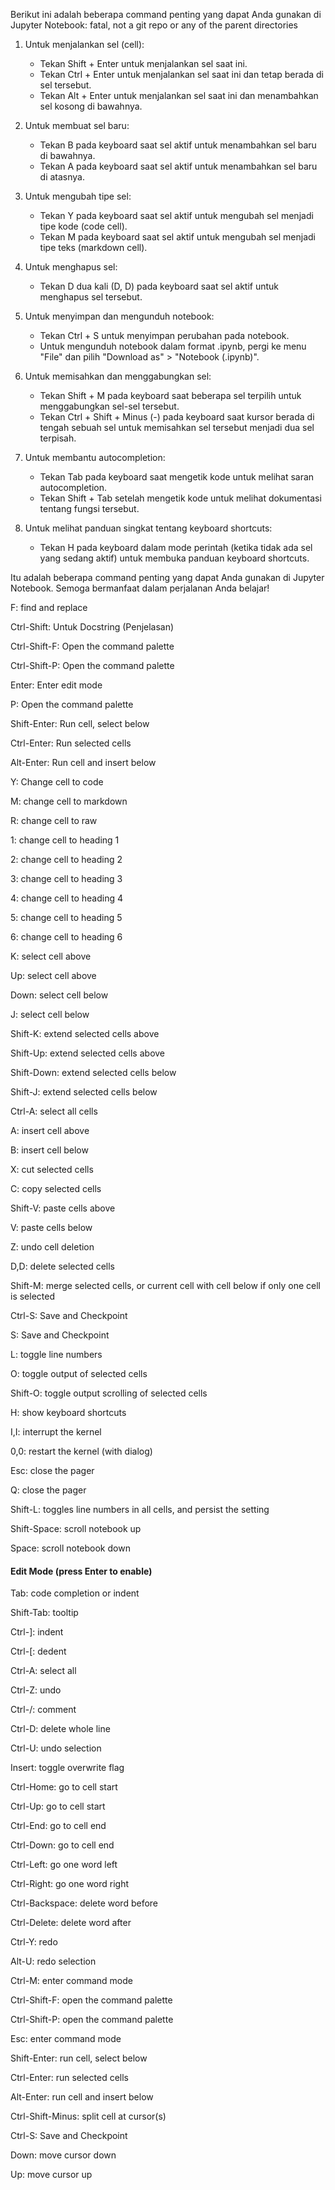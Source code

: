 Berikut ini adalah beberapa command penting yang dapat Anda gunakan di Jupyter Notebook:
fatal, not a git repo or any of the parent directories
1. Untuk menjalankan sel (cell):
   - Tekan Shift + Enter untuk menjalankan sel saat ini.
   - Tekan Ctrl + Enter untuk menjalankan sel saat ini dan tetap berada di sel tersebut.
   - Tekan Alt + Enter untuk menjalankan sel saat ini dan menambahkan sel kosong di bawahnya.

2. Untuk membuat sel baru:
   - Tekan B pada keyboard saat sel aktif untuk menambahkan sel baru di bawahnya.
   - Tekan A pada keyboard saat sel aktif untuk menambahkan sel baru di atasnya.

3. Untuk mengubah tipe sel:
   - Tekan Y pada keyboard saat sel aktif untuk mengubah sel menjadi tipe kode (code cell).
   - Tekan M pada keyboard saat sel aktif untuk mengubah sel menjadi tipe teks (markdown cell).

4. Untuk menghapus sel:
   - Tekan D dua kali (D, D) pada keyboard saat sel aktif untuk menghapus sel tersebut.

5. Untuk menyimpan dan mengunduh notebook:
   - Tekan Ctrl + S untuk menyimpan perubahan pada notebook.
   - Untuk mengunduh notebook dalam format .ipynb, pergi ke menu "File" dan pilih "Download as" > "Notebook (.ipynb)".

6. Untuk memisahkan dan menggabungkan sel:
   - Tekan Shift + M pada keyboard saat beberapa sel terpilih untuk menggabungkan sel-sel tersebut.
   - Tekan Ctrl + Shift + Minus (-) pada keyboard saat kursor berada di tengah sebuah sel untuk memisahkan sel tersebut menjadi dua sel terpisah.

7. Untuk membantu autocompletion:
   - Tekan Tab pada keyboard saat mengetik kode untuk melihat saran autocompletion.
   - Tekan Shift + Tab setelah mengetik kode untuk melihat dokumentasi tentang fungsi tersebut.

8. Untuk melihat panduan singkat tentang keyboard shortcuts:
   - Tekan H pada keyboard dalam mode perintah (ketika tidak ada sel yang sedang aktif) untuk membuka panduan keyboard shortcuts.

Itu adalah beberapa command penting yang dapat Anda gunakan di Jupyter Notebook. Semoga bermanfaat dalam perjalanan Anda belajar!



F: find and replace


Ctrl-Shift: Untuk Docstring (Penjelasan)

Ctrl-Shift-F: Open the command palette

Ctrl-Shift-P: Open the command palette

Enter: Enter edit mode

P: Open the command palette

Shift-Enter: Run cell, select below

Ctrl-Enter: Run selected cells

Alt-Enter: Run cell and insert below

Y: Change cell to code

M: change cell to markdown

R: change cell to raw

1: change cell to heading 1

2: change cell to heading 2

3: change cell to heading 3

4: change cell to heading 4

5: change cell to heading 5

6: change cell to heading 6

K: select cell above

Up: select cell above

Down: select cell below

J: select cell below

Shift-K: extend selected cells above

Shift-Up: extend selected cells above

Shift-Down: extend selected cells below

Shift-J: extend selected cells below

Ctrl-A: select all cells

A: insert cell above

B: insert cell below

X: cut selected cells

C: copy selected cells

Shift-V: paste cells above

V: paste cells below

Z: undo cell deletion

D,D: delete selected cells

Shift-M: merge selected cells, or current cell with cell below if only one cell is selected

Ctrl-S: Save and Checkpoint

S: Save and Checkpoint

L: toggle line numbers

O: toggle output of selected cells

Shift-O: toggle output scrolling of selected cells

H: show keyboard shortcuts

I,I: interrupt the kernel

0,0: restart the kernel (with dialog)

Esc: close the pager

Q: close the pager

Shift-L: toggles line numbers in all cells, and persist the setting

Shift-Space: scroll notebook up

Space: scroll notebook down

#### Edit Mode (press Enter to enable)

Tab: code completion or indent

Shift-Tab: tooltip

Ctrl-]: indent

Ctrl-[: dedent

Ctrl-A: select all

Ctrl-Z: undo

Ctrl-/: comment

Ctrl-D: delete whole line

Ctrl-U: undo selection

Insert: toggle overwrite flag

Ctrl-Home: go to cell start

Ctrl-Up: go to cell start

Ctrl-End: go to cell end

Ctrl-Down: go to cell end

Ctrl-Left: go one word left

Ctrl-Right: go one word right

Ctrl-Backspace: delete word before

Ctrl-Delete: delete word after

Ctrl-Y: redo

Alt-U: redo selection

Ctrl-M: enter command mode

Ctrl-Shift-F: open the command palette

Ctrl-Shift-P: open the command palette

Esc: enter command mode

Shift-Enter: run cell, select below

Ctrl-Enter: run selected cells

Alt-Enter: run cell and insert below

Ctrl-Shift-Minus: split cell at cursor(s)

Ctrl-S: Save and Checkpoint

Down: move cursor down

Up: move cursor up